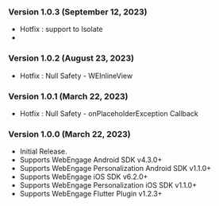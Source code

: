 ### Version 1.0.3 (September 12, 2023)
* Hotfix : support to Isolate
* 
### Version 1.0.2 (August 23, 2023)
* Hotfix : Null Safety - WEInlineView

### Version 1.0.1 (March 22, 2023)
* Hotfix : Null Safety - onPlaceholderException Callback

### Version 1.0.0 (March 22, 2023)
* Initial Release.
* Supports WebEngage Android SDK v4.3.0+
* Supports WebEngage Personalization Android SDK v1.1.0+
* Supports WebEngage iOS SDK v6.2.0+
* Supports WebEngage Personalization iOS SDK v1.1.0+
* Supports WebEngage Flutter Plugin v1.2.3+

